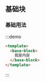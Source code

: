 ## 基础块

### 基础用法

:::demo
```html
<template>
  <base-block>
    我是内容
  </base-block>
</template>
```
:::
